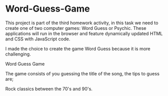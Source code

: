 # Word-Guess-Game

This project is part of the third homework activity, in this task we need to create one of two computer games: Word Guess or Psychic. These applications will run in the browser and feature dynamically updated HTML and CSS with JavaScript code.

I made the choice to create the game Word Guess because it is more challenging.

Word Guess Game

The game consists of you guessing the title of the song, the tips to guess are;

Rock classics between the 70's and 90's.


